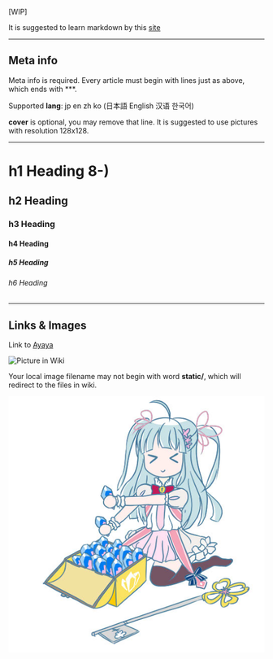 <!--
title: Example Article
author: DreDiki
lang: en
-->

[WIP]

It is suggested to learn markdown by this [site](https://markdown-it.github.io/)

---

## Meta info

Meta info is required. Every article must begin with lines just as above, which ends with ***.

Supported __lang__: jp en zh ko (日本語 English 汉语 한국어) 

__cover__ is optional, you may remove that line. It is suggested to use pictures with resolution 128x128.

---

# h1 Heading 8-)
## h2 Heading
### h3 Heading
#### h4 Heading
##### h5 Heading
###### h6 Heading

---

## Links & Images

Link to [Ayaya](https://wiki.kirafan.moe/#/chara/14032000)

![Picture in Wiki](https://wiki.kirafan.moe/static/assets/texture/charauiresource/mergedcharaicon/charaicon_14032001.jpeg)

Your local image filename may not begin with word __static/__, which will redirect to the files in wiki.

![Clea](Clea.jpg)

